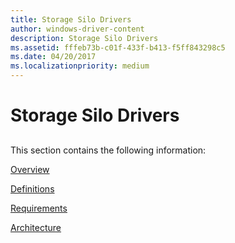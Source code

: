 ```yaml
---
title: Storage Silo Drivers
author: windows-driver-content
description: Storage Silo Drivers
ms.assetid: fffeb73b-c01f-433f-b413-f5ff843298c5
ms.date: 04/20/2017
ms.localizationpriority: medium
---
```


# Storage Silo Drivers


## <span id="ddk_storage_filter_drivers_kg"></span><span id="DDK_STORAGE_FILTER_DRIVERS_KG"></span>


This section contains the following information:

[Overview](overview.md)

[Definitions](definitions.md)

[Requirements](requirements.md)

[Architecture](architecture.md)

 

 




